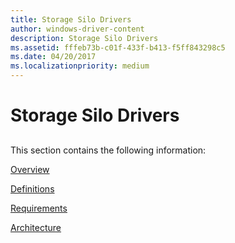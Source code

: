 ```yaml
---
title: Storage Silo Drivers
author: windows-driver-content
description: Storage Silo Drivers
ms.assetid: fffeb73b-c01f-433f-b413-f5ff843298c5
ms.date: 04/20/2017
ms.localizationpriority: medium
---
```


# Storage Silo Drivers


## <span id="ddk_storage_filter_drivers_kg"></span><span id="DDK_STORAGE_FILTER_DRIVERS_KG"></span>


This section contains the following information:

[Overview](overview.md)

[Definitions](definitions.md)

[Requirements](requirements.md)

[Architecture](architecture.md)

 

 




